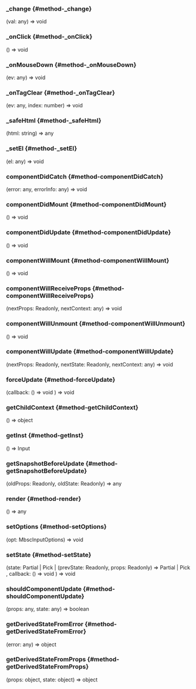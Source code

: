 ### _change {#method-_change}

(val: any) => void



### _onClick {#method-_onClick}

() => void



### _onMouseDown {#method-_onMouseDown}

(ev: any) => void



### _onTagClear {#method-_onTagClear}

(ev: any, index: number) => void



### _safeHtml {#method-_safeHtml}

(html: string) => any



### _setEl {#method-_setEl}

(el: any) => void



### componentDidCatch {#method-componentDidCatch}

(error: any, errorInfo: any) => void



### componentDidMount {#method-componentDidMount}

() => void



### componentDidUpdate {#method-componentDidUpdate}

() => void



### componentWillMount {#method-componentWillMount}

() => void



### componentWillReceiveProps {#method-componentWillReceiveProps}

(nextProps: Readonly, nextContext: any) => void



### componentWillUnmount {#method-componentWillUnmount}

() => void



### componentWillUpdate {#method-componentWillUpdate}

(nextProps: Readonly, nextState: Readonly, nextContext: any) => void



### forceUpdate {#method-forceUpdate}

(callback: () => void
) => void



### getChildContext {#method-getChildContext}

() => object



### getInst {#method-getInst}

() => Input



### getSnapshotBeforeUpdate {#method-getSnapshotBeforeUpdate}

(oldProps: Readonly, oldState: Readonly) => any



### render {#method-render}

() => any



### setOptions {#method-setOptions}

(opt: MbscInputOptions) => void



### setState {#method-setState}

(state: Partial &#124; Pick &#124; (prevState: Readonly, props: Readonly) => Partial &#124; Pick
, callback: () => void
) => void



### shouldComponentUpdate {#method-shouldComponentUpdate}

(props: any, state: any) => boolean



### getDerivedStateFromError {#method-getDerivedStateFromError}

(error: any) => object



### getDerivedStateFromProps {#method-getDerivedStateFromProps}

(props: object, state: object) => object


